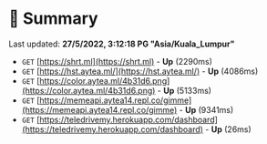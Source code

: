 # 📖 Summary
Last updated: **27/5/2022, 3:12:18 PG "Asia/Kuala_Lumpur"**

- `GET` [https://shrt.ml](https://shrt.ml) - **Up** (2290ms)
- `GET` [https://hst.aytea.ml/](https://hst.aytea.ml/) - **Up** (4086ms)
- `GET` [https://color.aytea.ml/4b31d6.png](https://color.aytea.ml/4b31d6.png) - **Up** (5133ms)
- `GET` [https://memeapi.aytea14.repl.co/gimme](https://memeapi.aytea14.repl.co/gimme) - **Up** (9341ms)
- `GET` [https://teledrivemy.herokuapp.com/dashboard](https://teledrivemy.herokuapp.com/dashboard) - **Up** (26ms)
